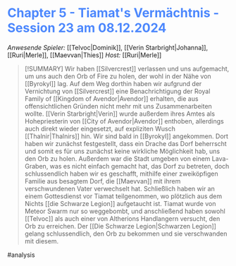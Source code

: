 # <font color = 4d88fd>Chapter 5 - Tiamat's Vermächtnis - Session 23 am 08.12.2024</font>

_Anwesende Spieler:_ [[Telvoc|Dominik]], [[Verin Starbright|Johanna]], [[Ruri|Merle]], [[Maevvan|Thies]]
_Host:_ [[Ruri|Merle]]
>[!SUMMARY]
Wir haben [[Silvercrest]] verlassen und uns aufgemacht, um uns auch den Orb of Fire zu holen, der wohl in der Nähe von [[Byrokyl]] lag.
Auf dem Weg dorthin haben wir aufgrund der Vernichtung von [[Silvercrest]] eine Benachrichtigung der Royal Family of [[Kingdom of Avendor|Avendor]] erhalten, die aus offensichtlichen Gründen nicht mehr mit uns Zusammenarbeiten wollte. [[Verin Starbright|Verin]] wurde außerdem ihres Amtes als Hohepriesterin von [[City of Avendor|Avendor]] enthoben, allerdings auch direkt wieder eingesetzt, auf expliziten Wusch [[Thalnir|Thalnirs]] hin. 
Wir sind bald in [[Byrokyl]] angekommen. Dort haben wir zunächst festgestellt, dass ein Drache das Dorf beherrscht und somit es für uns zunächst keine wirkliche Möglichkeit hab, uns den Orb zu holen. Außerdem war die Stadt umgeben von einem Lava-Graben, was es nicht einfach gemacht hat, das Dorf zu betreten, doch schlussendlich haben wir es geschafft, mithilfe einer zweiköpfigen Familie aus besagtem Dorf, die [[Maevvan]] mit ihrem verschwundenen Vater verwechselt hat. 
Schließlich haben wir an einem Gottesdienst vor Tiamat teilgenommen, wo plötzlich aus dem Nichts [[die Schwarze Legion]] aufgetaucht ist. Tiamat wurde von Meteor Swarm nur so weggebombt, und anschließend haben sowohl [[Telvoc]] als auch einer von Altherions Handlangern versucht, den Orb zu erreichen. Der [[Die Schwarze Legion|Schwarzen Legion]] gelang schlussendlich, den Orb zu bekommen und sie verschwanden mit diesem.

#analysis